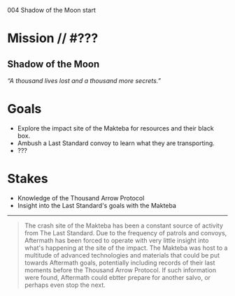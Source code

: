 004
Shadow of the Moon
start

# Mission // #???

## Shadow of the Moon

*“A thousand lives lost and a thousand more secrets.”*  


# Goals

- Explore the impact site of the Makteba for resources and their black box.
- Ambush a Last Standard convoy to learn what they are transporting.
- ???

# Stakes

- Knowledge of the Thousand Arrow Protocol
- Insight into the Last Standard's goals with the Makteba

---

> The crash site of the Makteba has been a constant source of activity from The Last Standard. Due to the frequency of patrols and convoys, Aftermath has been forced to operate with very little insight into what's happening at the site of the impact. The Makteba was host to a multitude of advanced technologies and materials that could be put towards Aftermath goals, potentially including records of their last moments before the Thousand Arrow Protocol. If such information were found, Aftermath could ebtter prepare for another salvo, or perhaps even stop the next.